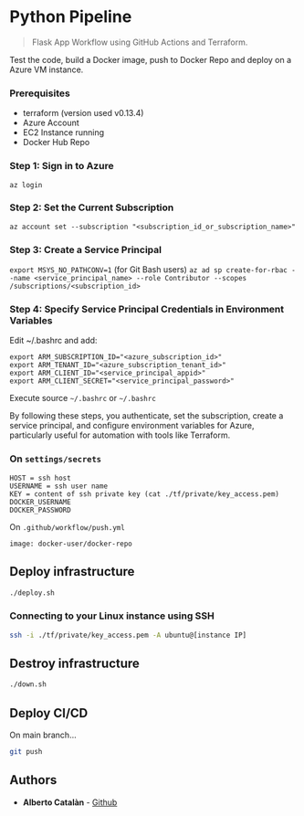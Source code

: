 # Python Pipeline
> Flask App Workflow using GitHub Actions and Terraform.

Test the code, build a Docker image, push to Docker Repo and deploy on a Azure VM instance.

### Prerequisites

- terraform (version used v0.13.4)
- Azure Account
- EC2 Instance running
- Docker Hub Repo

### Step 1: Sign in to Azure
```az login ```

### Step 2: Set the Current Subscription
```az account set --subscription "<subscription_id_or_subscription_name>"```

### Step 3: Create a Service Principal
```export MSYS_NO_PATHCONV=1``` (for Git Bash users)
```az ad sp create-for-rbac --name <service_principal_name> --role Contributor --scopes /subscriptions/<subscription_id> ```

### Step 4: Specify Service Principal Credentials in Environment Variables
Edit ~/.bashrc and add:

```
export ARM_SUBSCRIPTION_ID="<azure_subscription_id>"
export ARM_TENANT_ID="<azure_subscription_tenant_id>"
export ARM_CLIENT_ID="<service_principal_appid>"
export ARM_CLIENT_SECRET="<service_principal_password>"
```
Execute source ```~/.bashrc``` or ```~/.bashrc``` 


By following these steps, you authenticate, set the subscription, create a service principal, and configure environment variables for Azure, particularly useful for automation with tools like Terraform.

### On `settings/secrets`
```
HOST = ssh host
USERNAME = ssh user name
KEY = content of ssh private key (cat ./tf/private/key_access.pem)
DOCKER_USERNAME
DOCKER_PASSWORD
```

On `.github/workflow/push.yml`
```
image: docker-user/docker-repo
```

## Deploy infrastructure
```sh
./deploy.sh
```

### Connecting to your Linux instance using SSH
```sh
ssh -i ./tf/private/key_access.pem -A ubuntu@[instance IP]
```

## Destroy infrastructure
```sh
./down.sh
```

## Deploy CI/CD
On main branch...
```sh
git push
```

## Authors
* **Alberto Catalàn** - [Github](https://github.com/betocatalan)
